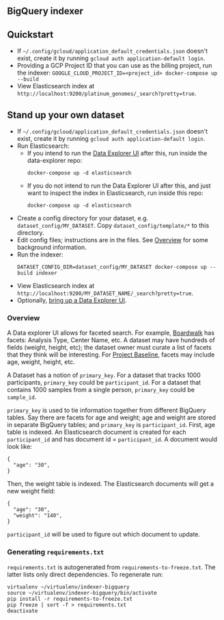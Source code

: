 ## BigQuery indexer

## Quickstart

* If `~/.config/gcloud/application_default_credentials.json` doesn't exist,
create it by running `gcloud auth application-default login`.
* Providing a GCP Project ID that you can use as the billing project, run the
indexer:
  `GOOGLE_CLOUD_PROJECT_ID=<project_id> docker-compose up --build`
* View Elasticsearch index at
 `http://localhost:9200/platinum_genomes/_search?pretty=true`.
 
## Stand up your own dataset

* If `~/.config/gcloud/application_default_credentials.json` doesn't exist, create it by running `gcloud auth application-default login`.
* Run Elasticsearch:
  * If you intend to run the [Data Explorer UI](https://github.com/DataBiosphere/data-explorer/) after this, run inside the data-explorer repo:
    ```
    docker-compose up -d elasticsearch
    ```
  * If you do not intend to run the Data Explorer UI after this, and just want to inspect the index in Elasticsearch, run inside this repo:
    ```
    docker-compose up -d elasticsearch
    ```
* Create a config directory for your dataset, e.g. `dataset_config/MY_DATASET`. Copy `dataset_config/template/*` to this directory.
* Edit config files; instructions are in the files. See [Overview](https://github.com/DataBiosphere/data-explorer-indexers/tree/master/bigquery#overview) for some background information.
* Run the indexer:
  ```
  DATASET_CONFIG_DIR=dataset_config/MY_DATASET docker-compose up --build indexer
  ```
* View Elasticsearch index at
 `http://localhost:9200/MY_DATASET_NAME/_search?pretty=true`. 
* Optionally, [bring up a Data Explorer UI](https://github.com/DataBiosphere/data-explorer).

### Overview

A Data explorer UI allows for faceted search. For example,
[Boardwalk](https://ucsc-cgp.org/boardwalk) has facets: Analysis Type, Center
Name, etc. A dataset may have hundreds of fields (weight, height, etc); the
dataset owner must curate a list of facets that they think will be interesting.
For [Project Baseline](https://www.projectbaseline.com/), facets may include
age, weight, height, etc.

A Dataset has a notion of `primary_key`. For a dataset that tracks 1000
participants, `primary_key` could be `participant_id`. For a dataset that
contains 1000 samples from a single person, `primary_key` could be `sample_id`.

`primary_key` is used to tie information together from different BigQuery
tables. Say there are facets for age and weight; age and weight are
stored in separate BigQuery tables; and `primary_key` is `participant_id`.
First, age table is indexed. An Elasticsearch document is created for each
`participant_id` and has document id = `participant_id`. A document would look
like:

```
{
  "age": "30",
}
```

Then, the weight table is indexed. The Elasticsearch documents will get a new
weight field:

```
{
  "age": "30",
  "weight": "140",
}
```

`participant_id` will be used to figure out which document to update.

### Generating `requirements.txt`

`requirements.txt` is autogenerated from `requirements-to-freeze.txt`. The
latter lists only direct dependencies. To regenerate run:

```
virtualenv ~/virtualenv/indexer-bigquery
source ~/virtualenv/indexer-bigquery/bin/activate
pip install -r requirements-to-freeze.txt
pip freeze | sort -f > requirements.txt
deactivate
```
